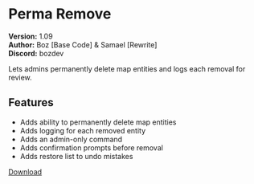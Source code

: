# Perma Remove

**Version:** 1.09  
**Author:** Boz [Base Code] & Samael [Rewrite]  
**Discord:** bozdev  

Lets admins permanently delete map entities and logs each removal for review.

## Features

- Adds ability to permanently delete map entities
- Adds logging for each removed entity
- Adds an admin-only command
- Adds confirmation prompts before removal
- Adds restore list to undo mistakes

[Download](https://github.com/LiliaFramework/Modules/raw/refs/heads/gh-pages/permaremove.zip)

